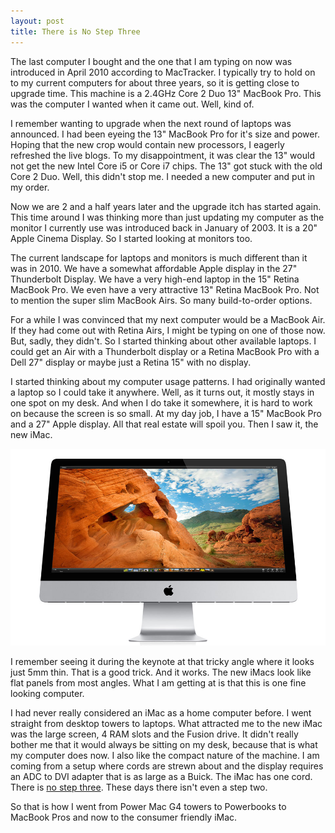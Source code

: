 ```yaml
---
layout: post
title: There is No Step Three
---
```

The last computer I bought and the one that I am typing on now was introduced in April 2010 according to MacTracker. I typically try to hold on to my current computers for about three years, so it is getting close to upgrade time. This machine is a 2.4GHz Core 2 Duo 13" MacBook Pro. This was the computer I wanted when it came out. Well, kind of.

I remember wanting to upgrade when the next round of laptops was announced. I had been eyeing the 13" MacBook Pro for it's size and power. Hoping that the new crop would contain new processors, I eagerly refreshed the live blogs. To my disappointment, it was clear the 13" would not get the new Intel Core i5 or Core i7 chips. The 13" got stuck with the old Core 2 Duo. Well, this didn't stop me. I needed a new computer and put in my order.

Now we are 2 and a half years later and the upgrade itch has started again. This time around I was thinking more than just updating my computer as the monitor I currently use was introduced back in January of 2003. It is a 20" Apple Cinema Display. So I started looking at monitors too.

The current landscape for laptops and monitors is much different than it was in 2010. We have a somewhat affordable Apple display in the 27" Thunderbolt Display. We have a very high-end laptop in the 15" Retina MacBook Pro. We even have a very attractive 13" Retina MacBook Pro. Not to mention the super slim MacBook Airs. So many build-to-order options.

For a while I was convinced that my next computer would be a MacBook Air. If they had come out with Retina Airs, I might be typing on one of those now. But, sadly, they didn't. So I started thinking about other available laptops. I could get an Air with a Thunderbolt display or a Retina MacBook Pro with a Dell 27" display or maybe just a Retina 15" with no display.

I started thinking about my computer usage patterns. I had originally wanted a laptop so I could take it anywhere. Well, as it turns out, it mostly stays in one spot on my desk. And when I do take it somewhere, it is hard to work on because the screen is so small. At my day job, I have a 15" MacBook Pro and a 27" Apple display. All that real estate will spoil you. Then I saw it, the new iMac.

<div class="image-block">
  <a href="https://www.apple.com/imac"><img src="/images/posts/imac.jpg" alt="Photo of the Beautiful New iMac" /></a>
</div>

I remember seeing it during the keynote at that tricky angle where it looks just 5mm thin. That is a good trick. And it works. The new iMacs look like flat panels from most angles. What I am getting at is that this is one fine looking computer.

I had never really considered an iMac as a home computer before. I went straight from desktop towers to laptops. What attracted me to the new iMac was the large screen, 4 RAM slots and the Fusion drive. It didn't really bother me that it would always be sitting on my desk, because that is what my computer does now. I also like the compact nature of the machine. I am coming from a setup where cords are strewn about and the display requires an ADC to DVI adapter that is as large as a Buick. The iMac has one cord. There is [no step three](https://www.youtube.com/watch?v=YHzM4avGrKI). These days there isn't even a step two.

So that is how I went from Power Mac G4 towers to Powerbooks to MacBook Pros and now to the consumer friendly iMac.